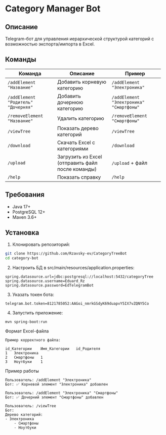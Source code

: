 # Category Manager Bot

## Описание

Telegram-бот для управления иерархической структурой категорий с возможностью экспорта/импорта в Excel.

## Команды

| Команда                             | Описание                                          | Пример                                  |
|-------------------------------------|---------------------------------------------------|-----------------------------------------|
| `/addElement "Название"`            | Добавить корневую категорию                       | `/addElement "Электроника"`             |
| `/addElement "Родитель" "Дочерняя"` | Добавить дочернюю категорию                       | `/addElement "Электроника" "Смартфоны"` |
| `/removeElement "Название"`         | Удалить категорию                                 | `/removeElement "Смартфоны"`            |
| `/viewTree`                         | Показать дерево категорий                         | `/viewTree`                             |
| `/download`                         | Скачать Excel с категориями                       | `/download`                             |
| `/upload`                           | Загрузить из Excel (отправить файл после команды) | `/upload` + файл                        |
| `/help`                             | Показать справку                                  | `/help`                                 |

## Требования

- Java 17+
- PostgreSQL 12+
- Maven 3.6+

## Установка

1. Клонировать репозиторий:

```bash
git clone https://github.com/Rzavsky-ev/CategoryTreeBot
cd category-bot
```

2. Настроить БД в src/main/resources/application.properties:

```
spring.datasource.url=jdbc:postgresql://localhost:5432/categoryTree
spring.datasource.username=Eduard_Rz
spring.datasource.password=EdTelegramBot
```

3. Указать токен бота:

```
telegram.bot.token=8121785052:AAGoi_nmrkGSdyK69duapvY5IX7vZQNY5Co
```

4. Запустить приложение:

```
mvn spring-boot:run
```
Формат Excel-файла
```
Пример корректного файла:

id_Категории	Имя_Категории	id_Родителя
1	Электроника
2	Смартфоны	1
3	Ноутбуки	1
```

Пример работы
```
Пользователь: /addElement "Электроника"
Бот: ✅ Корневой элемент "Электроника" добавлен

Пользователь: /addElement "Электроника" "Смартфоны"
Бот: ✅ Дочерний элемент "Смартфоны" добавлен

Пользователь: /viewTree
Бот:
Дерево категорий:
- Электроника
    - Смартфоны
    - Ноутбуки
```